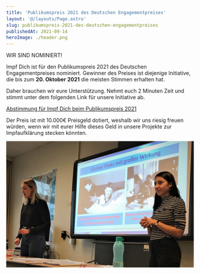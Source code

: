 ```yaml
---
title: 'Publikumspreis 2021 des Deutschen Engagementpreises'
layout: '@/layouts/Page.astro'
slug: publikumspreis-2021-des-deutschen-engagementpreises
publishedAt: 2021-09-14
heroImage: ./header.png
---
```


WIR SIND NOMINIERT!

Impf Dich ist für den Publikumspreis 2021 des Deutschen Engagementpreises nominiert. Gewinner des Preises ist diejenige Initiative, die bis zum **20\. Oktober** **2021** die meisten Stimmen erhalten hat.

Daher brauchen wir eure Unterstützung. Nehmt euch 2 Minuten Zeit und stimmt unter dem folgenden Link für unsere Initiative ab.

[Abstimmung für Impf Dich beim Publikumspreis 2021](https://www.deutscher-engagementpreis.de/wettbewerb/details/?tx_epawards_voting%5BawardWinner%5D=3613&tx_epawards_voting%5Baction%5D=show&tx_epawards_voting%5Bcontroller%5D=AwardWinner&cHash=a12c6815addd17ba80b4f25682572c1a)

Der Preis ist mit 10.000€ Preisgeld dotiert, weshalb wir uns riesig freuen würden, wenn wir mit eurer Hilfe dieses Geld in unsere Projekte zur Impfaufklärung stecken könnten.

![](./Unknown.jpg)
